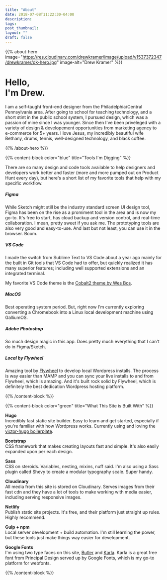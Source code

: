 ```yaml
---
title: "About"
date: 2018-07-08T11:22:30-04:00
description:
tags:
post_thumbnail:
layout: ""
draft: false
---
```


{{% about-hero image="https://res.cloudinary.com/drewkramer/image/upload/v1537372347/drewkramer/dk-hero.jpg" image-alt="Drew Kramer" %}}

# Hello, <br>I'm Drew.
I am a self-taught front-end designer from the Philadelphia/Central Pennsylvania area. After going to school for teaching technology, and a short stint in the public school system, I pursued design, which was a passion of mine since I was younger. Since then I've been priveleged with a variety of design & developement opportunities from marketing agency to e-commerce for 5+ years. I love Jesus, my incredibly beautiful wife Bethany, drums, tennis, well-designed technology, and black coffee.

{{% /about-hero %}}

{{% content-block color="blue" title="Tools I'm Digging" %}}

There are so many design and code tools available to help designers and developers work better and faster (more and more pumped out on Product Hunt every day), but here's a short list of my favorite tools that help with my specific workflow.

##### Figma
While Sketch might still be the industry standard screen UI design tool, Figma has been on the rise as a promiment tool in the area and is now my go-to. It's free to start, has cloud backup and version control, and real-time collaboration. I mean, pretty sweet if you ask me. The prototyping tools are also very good and easy-to-use. And last but not least, you can use it in the browser. Boom.

##### VS Code
I made the switch from Sublime Text to VS Code about a year ago mainly for the built in Git tools that VS Code had to offer, but quickly realized it has many superior features; including well supported extensions and an integrated terminal.

My favorite VS Code theme is the <a href="https://marketplace.visualstudio.com/items?itemName=wesbos.theme-cobalt2" target="_blank">Cobalt2 theme by Wes Bos</a>.

##### MacOS
Best operating system period. But, right now I'm currently exploring converting a Chromebook into a Linux local development machine using GalliumOS.

##### Adobe Photoshop
So much design magic in this app. Does pretty much everything that I can't do in Figma/Sketch.

##### Local by Flywheel
Amazing tool by <a href="https://share.getf.ly/k15s1g" target="_blank">Flywheel</a> to develop local Wordpress installs. The process is way easier than MAMP and you can sync your live installs to and from Flywheel, which is amazing. And it's built rock solid by Flywheel, which is definitely the best dedication Wordpress hosting platform.

{{% /content-block %}}

{{% content-block color="green" title="What This Site is Built With" %}}

**Hugo**
<br>Incredibly fast static site builder. Easy to learn and get started, especially if you're familiar with how Wordpress works. Currently using and loving the <a href="https://github.com/netlify-templates/victor-hugo" target="_blank">victor-hugo boilerplate</a>.

**Bootstrap**
<br>CSS framework that makes creating layouts fast and simple. It's also easily expanded upon per each design.

**Sass**
<br>CSS on steroids. Variables, nesting, mixins, nuff said. I'm also using a Sass plugin called Shevy to create a modular typography scale. Super handy.

**Cloudinary**
<br>All media from this site is stored on Cloudinary. Serves images from their fast cdn and they have a lot of tools to make working with media easier, including serving responsive images.

**Netlify**
<br>Publish static site projects. It's free, and their platform just straight up rules. Highly recommend.

**Gulp + npm**
<br>Local server development + build automation. I'm still learning the power, but these tools just make things way easier for development.

**Google Fonts**
<br>I'm using two type faces on this site, [Butler](https://fontlibrary.org/en/font/butler) and [Karla](https://fonts.google.com/specimen/Karla). Karla is a great free font from Principal Design served up by Google Fonts, which is my go-to platform for webfonts.

{{% /content-block %}}